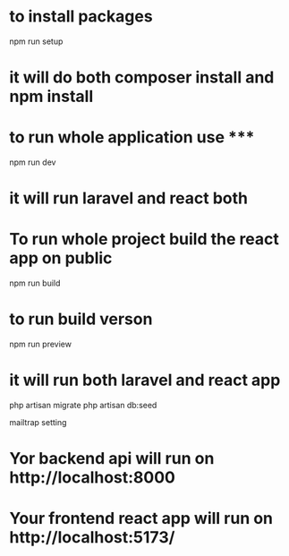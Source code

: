 



# to install packages 
npm run setup 
# it will do both composer install and npm install


# to run whole application use ***
npm run dev 
# it will run laravel and react both

# To run whole project build the react app on public

npm run build

# to run build verson 
npm run preview
# it will run both laravel and react app

php artisan migrate
php artisan db:seed

mailtrap setting



# Yor backend api will run on http://localhost:8000
# Your frontend react app will run on  http://localhost:5173/






